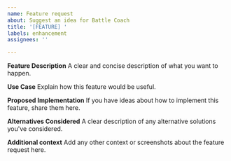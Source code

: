 ```yaml
---
name: Feature request
about: Suggest an idea for Battle Coach
title: '[FEATURE] '
labels: enhancement
assignees: ''

---
```


**Feature Description**
A clear and concise description of what you want to happen.

**Use Case**
Explain how this feature would be useful.

**Proposed Implementation**
If you have ideas about how to implement this feature, share them here.

**Alternatives Considered**
A clear description of any alternative solutions you've considered.

**Additional context**
Add any other context or screenshots about the feature request here. 